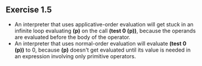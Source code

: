 ## Exercise 1.5

- An interpreter that uses applicative-order evaluation will get stuck in an infinite loop evaluating **(p)** on the call **(test 0 (p))**, because the operands are evaluated before the body of the operator.
- An interpreter that uses normal-order evaluation will evaluate **(test 0 (p))** to 0, because **(p)** doesn't get evaluated until its value is needed in an expression involving only primitive operators.
